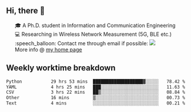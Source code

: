 <h2 > Hi, there 👋 </h3>

<div >
 <ul>
 🎓 A Ph.D. student in Information and Communication Engineering <br>
 💻 Researching in Wireless Network Measurement (5G, BLE etc.)<br>
 :speech_balloon: Contact me through email if possible: <a href="mailto:ethanjia@sjtu.edu.cn"><img src="https://img.shields.io/badge/-ethanjia@sjtu.edu.cn-c14438?style=plastic&logo=Gmail&logoColor=white&link=mailto:mailto:ethanjia@sjtu.edu.cn"></a> <br>
  More info @ <a href="https://haifengjia.github.io">my home page</a>
 </ul>
</div>

<h2 >
Weekly worktime breakdown
</h1>


<!--START_SECTION:waka-->

```txt
Python           29 hrs 53 mins  ███████████████████▓░░░░░   78.42 %
YAML             4 hrs 25 mins   ███░░░░░░░░░░░░░░░░░░░░░░   11.63 %
CSV              3 hrs 22 mins   ██▒░░░░░░░░░░░░░░░░░░░░░░   08.84 %
Other            16 mins         ▒░░░░░░░░░░░░░░░░░░░░░░░░   00.73 %
Text             4 mins          ░░░░░░░░░░░░░░░░░░░░░░░░░   00.21 %
```

<!--END_SECTION:waka-->


